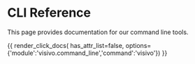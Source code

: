 # CLI Reference

This page provides documentation for our command line tools.

{{ render_click_docs( has_attr_list=false, options={'module':'visivo.command_line','command':'visivo'}) }}

